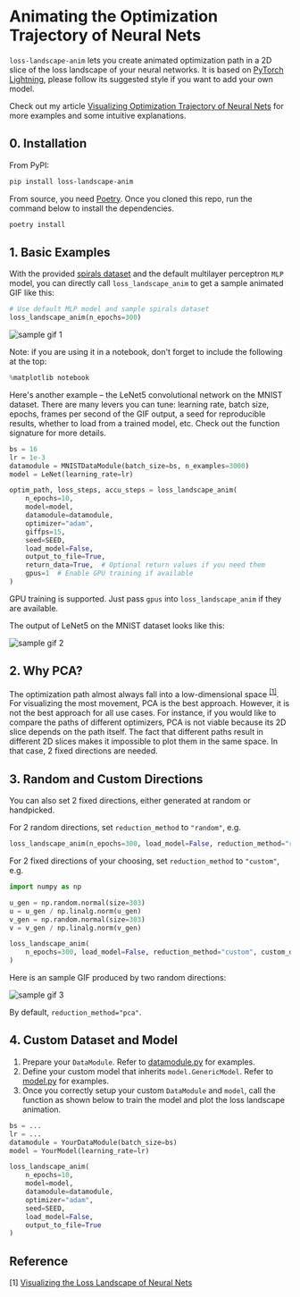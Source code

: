 # Animating the Optimization Trajectory of Neural Nets

`loss-landscape-anim` lets you create animated optimization path in a 2D slice of the loss landscape of your neural networks. It is based on [PyTorch Lightning](https://github.com/PyTorchLightning/pytorch-lightning), please follow its suggested style if you want to add your own model.

Check out my article [Visualizing Optimization Trajectory of Neural Nets](https://towardsdatascience.com/from-animation-to-intuition-visualizing-optimization-trajectory-in-neural-nets-726e43a08d85?sk=dae85760fb921ecacddbe1af903e3c69) for more examples and some intuitive explanations.

## 0. Installation

From PyPI:

```sh
pip install loss-landscape-anim
```

From source, you need [Poetry](https://python-poetry.org/docs/#installation). Once you cloned this repo, run the command below to install the dependencies.

```sh
poetry install
```

## 1. Basic Examples

With the provided [spirals dataset](https://github.com/logancyang/loss-landscape-anim/blob/master/sample_images/spirals-dataset.png) and the default multilayer perceptron `MLP` model, you can directly call `loss_landscape_anim` to get a sample animated GIF like this:

```py
# Use default MLP model and sample spirals dataset
loss_landscape_anim(n_epochs=300)
```

<img src="./sample_images/sample_mlp_2l_50n.gif" alt="sample gif 1" title="MLP with two 50-node hidden layers on the Spirals dataset, PCA" align="middle"/>

Note: if you are using it in a notebook, don't forget to include the following at the top:

```py
%matplotlib notebook
```

Here's another example – the LeNet5 convolutional network on the MNIST dataset. There are many levers you can tune: learning rate, batch size, epochs, frames per second of the GIF output, a seed for reproducible results, whether to load from a trained model, etc. Check out the function signature for more details.

```py
bs = 16
lr = 1e-3
datamodule = MNISTDataModule(batch_size=bs, n_examples=3000)
model = LeNet(learning_rate=lr)

optim_path, loss_steps, accu_steps = loss_landscape_anim(
    n_epochs=10,
    model=model,
    datamodule=datamodule,
    optimizer="adam",
    giffps=15,
    seed=SEED,
    load_model=False,
    output_to_file=True,
    return_data=True,  # Optional return values if you need them
    gpus=1  # Enable GPU training if available
)
```

GPU training is supported. Just pass `gpus` into `loss_landscape_anim` if they are available.

The output of LeNet5 on the MNIST dataset looks like this:

<img src="./sample_images/lenet-1e-3.gif" alt="sample gif 2" title="LeNet5 on the MNIST dataset, PCA" align="middle"/>

## 2. Why PCA?

The optimization path almost always fall into a low-dimensional space <sup>[[1]](#reference)</sup>. For visualizing the most movement, PCA is the best approach. However, it is not the best approach for all use cases. For instance, if you would like to compare the paths of different optimizers, PCA is not viable because its 2D slice depends on the path itself. The fact that different paths result in different 2D slices makes it impossible to plot them in the same space. In that case, 2 fixed directions are needed.

## 3. Random and Custom Directions

You can also set 2 fixed directions, either generated at random or handpicked.

For 2 random directions, set `reduction_method` to `"random"`, e.g.

```py
loss_landscape_anim(n_epochs=300, load_model=False, reduction_method="random")
```

For 2 fixed directions of your choosing, set `reduction_method` to `"custom"`, e.g.

```py
import numpy as np

u_gen = np.random.normal(size=303)
u = u_gen / np.linalg.norm(u_gen)
v_gen = np.random.normal(size=303)
v = v_gen / np.linalg.norm(v_gen)

loss_landscape_anim(
    n_epochs=300, load_model=False, reduction_method="custom", custom_directions=(u, v)
)
```

Here is an sample GIF produced by two random directions:

<img src="./sample_images/random_directions.gif" alt="sample gif 3" title="MLP with 1 50-node hidden layer on the Spirals dataset, random directions" align="middle"/>

By default, `reduction_method="pca"`.

## 4. Custom Dataset and Model

1. Prepare your `DataModule`. Refer to [datamodule.py](https://github.com/logancyang/loss-landscape-anim/blob/master/loss_landscape_anim/datamodule.py) for examples.
2. Define your custom model that inherits `model.GenericModel`. Refer to [model.py](https://github.com/logancyang/loss-landscape-anim/blob/master/loss_landscape_anim/model.py) for examples.
3. Once you correctly setup your custom `DataModule` and `model`, call the function as shown below to train the model and plot the loss landscape animation.

```py
bs = ...
lr = ...
datamodule = YourDataModule(batch_size=bs)
model = YourModel(learning_rate=lr)

loss_landscape_anim(
    n_epochs=10,
    model=model,
    datamodule=datamodule,
    optimizer="adam",
    seed=SEED,
    load_model=False,
    output_to_file=True
)
```

## Reference

[1] [Visualizing the Loss Landscape of Neural Nets](https://arxiv.org/abs/1712.09913v3)
